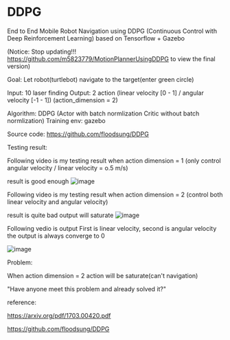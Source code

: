 # DDPG

End to End Mobile Robot Navigation using DDPG 
(Continuous Control with Deep Reinforcement Learning) based on Tensorflow + Gazebo

(Notice: Stop updating!!! https://github.com/m5823779/MotionPlannerUsingDDPG to view the final version)

Goal: Let robot(turtlebot) navigate to the target(enter green circle)

Input: 10 laser finding
Output: 2 action (linear velocity [0 - 1] / angular velocity [-1 - 1]) (action_dimension = 2)

Algorithm: DDPG (Actor with batch normlization Critic without batch normlization)
Training env: gazebo

Source code: https://github.com/floodsung/DDPG

Testing result:

Following video is my testing result when action dimension = 1 (only control angular velocity / linear velocity = o.5 m/s)

result is good enough
![image](https://github.com/m5823779/DDPG/blob/master/github.gif)

Following video is my testing result when action dimension = 2 (control both linear velocity and angular velocity)

result is quite bad
output will saturate
![image](https://github.com/m5823779/DDPG/blob/master/github2.gif)


Following vedio is output
First is linear velocity, second is angular velocity
the output is always converge to 0


![image](https://github.com/m5823779/DDPG/blob/master/github3.gif)


Problem:

When action dimension = 2
action will be saturate(can't navigation)


"Have anyone meet this problem and already solved it?"




reference:

https://arxiv.org/pdf/1703.00420.pdf

https://github.com/floodsung/DDPG
